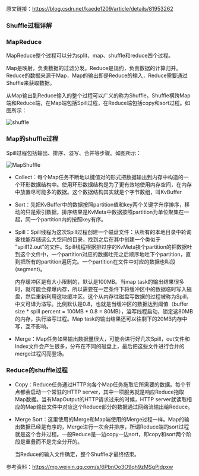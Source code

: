 原文链接：https://blog.csdn.net/kaede1209/article/details/81953262

### Shuffle过程详解

### MapReduce

MapReduce整个过程可以分为split、map、shuffle和reduce四个过程。

Map是映射，负责数据的过滤分发。Reduce是规约，负责数据的计算归并。Reduce的数据来源于Map，Map的输出即是Reduce的输入，Reduce需要通过Shuffle来获取数据。

从Map输出到Reduce输入的整个过程可以广义的称为Shuffle。Shuffle横跨Map端和Reduce端，在Map端包括Spill过程，在Reduce端包括copy和sort过程。如图所示：

![shuffle](E:\大鹏\总结\Hadoop\shuffle.jpg)

### Map的shuffle过程

Spill过程包括输出、排序、溢写、合并等步骤。如图所示：

![MapShuffle](E:\大鹏\总结\Hadoop\MapShuffle.png)

- Collect：每个Map任务不断地以键值对的形式把数据输出到内存中构造的一个环形数据结构中。使用环形数据结构是为了更有效地使用内存空间，在内存中放置尽可能多的数据。这个数据结构其实就是个字节数组，叫KvBuffer

- Sort：先把KvBuffer中的数据按照partition值和key两个关键字升序排序，移动的只是索引数据，排序结果是KvMeta中数据按照partition为单位聚集在一起，同一个partition内的按照key有序。

- Spill：Spill线程为这次Spill过程创建一个磁盘文件：从所有的本地目录中轮询查找能存储这么大空间的目录，找到之后在其中创建一个类似于 "spill12.out"的文件。Spill线程根据排过序的KvMeta挨个partition的把数据吐到这个文件中，一个partition对应的数据吐完之后顺序地吐下个partition，直到把所有的partition遍历完。一个partition在文件中对应的数据也叫段(segment)。

  内存缓冲区是有大小限制的，默认是100MB。当map task的输出结果很多时，就可能会撑爆内存，所以需要在一定条件下将缓冲区中的数据临时写入磁盘，然后重新利用这块缓冲区。这个从内存往磁盘写数据的过程被称为Spill，中文可译为溢写。比例默认是0.8，也就是当缓冲区的数据达到阈值（buffer size * spill percent = 100MB * 0.8 = 80MB），溢写线程启动，锁定这80MB的内存，执行溢写过程。Map task的输出结果还可以往剩下的20MB内存中写，互不影响。

- Merge：Map任务如果输出数据量很大，可能会进行好几次Spill，out文件和Index文件会产生很多，分布在不同的磁盘上，最后把这些文件进行合并的merge过程闪亮登场。

### Reduce的shuffle过程

- Copy：Reduce任务通过HTTP向各个Map任务拖取它所需要的数据。每个节点都会启动一个常驻的HTTP server，其中一项服务就是响应Reduce拖取Map数据。当有MapOutput的HTTP请求过来的时候，HTTP server就读取相应的Map输出文件中对应这个Reduce部分的数据通过网络流输出给Reduce。

- Merge Sort：这里使用的Merge和Map端使用的Merge过程一样。Map的输出数据已经是有序的，Merge进行一次合并排序，所谓Reduce端的sort过程就是这个合并过程。一般Reduce是一边copy一边sort，即copy和sort两个阶段是重叠而不是完全分开的。

  当Reduce的输入文件确定，整个Shuffle才最终结束。

参考资料：https://mp.weixin.qq.com/s/6PbnOo3O9qh9zMSgPjdpxw